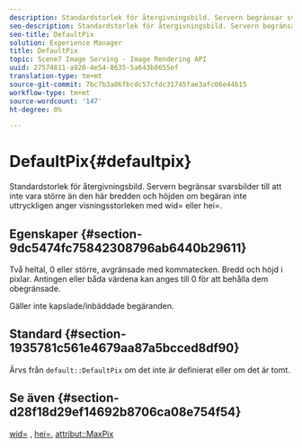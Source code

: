 ```yaml
---
description: Standardstorlek för återgivningsbild. Servern begränsar svarsbilder till att inte vara större än den här bredden och höjden om begäran inte uttryckligen anger visningsstorleken med wid= eller hei=.
seo-description: Standardstorlek för återgivningsbild. Servern begränsar svarsbilder till att inte vara större än den här bredden och höjden om begäran inte uttryckligen anger visningsstorleken med wid= eller hei=.
seo-title: DefaultPix
solution: Experience Manager
title: DefaultPix
topic: Scene7 Image Serving - Image Rendering API
uuid: 27574811-a920-4e54-8635-5a643b8655ef
translation-type: tm+mt
source-git-commit: 7bc7b3a86fbcdc57cfdc31745fae3afc06e44b15
workflow-type: tm+mt
source-wordcount: '147'
ht-degree: 0%

---
```



# DefaultPix{#defaultpix}

Standardstorlek för återgivningsbild. Servern begränsar svarsbilder till att inte vara större än den här bredden och höjden om begäran inte uttryckligen anger visningsstorleken med wid= eller hei=.

## Egenskaper {#section-9dc5474fc75842308796ab6440b29611}

Två heltal, 0 eller större, avgränsade med kommatecken. Bredd och höjd i pixlar. Antingen eller båda värdena kan anges till 0 för att behålla dem obegränsade.

Gäller inte kapslade/inbäddade begäranden.

## Standard {#section-1935781c561e4679aa87a5bcced8df90}

Ärvs från `default::DefaultPix` om det inte är definierat eller om det är tomt.

## Se även {#section-d28f18d29ef14692b8706ca08e754f54}

[wid=](../../../../../ir-api/http-protocol/image-rendering-api-ref/c-ir-http-protocol-ref/c-ir-http-protocol-command-reference/r-ir-wid.md#reference-b7e691b0624941168c94b2749ae233ec) ,  [hei=](../../../../../ir-api/http-protocol/image-rendering-api-ref/c-ir-http-protocol-ref/c-ir-http-protocol-command-reference/r-ir-hei.md#reference-1c08f60365a94417a39867c09cac5478),  [attribut::MaxPix](../../../../../ir-api/material-cat/image-rendering-api-ref/c-ir-material-catalog/c-ir-attributes-reference/r-ir-maxpix.md#reference-569f186bbc2840a6bd3cffa8ff3e7657)
